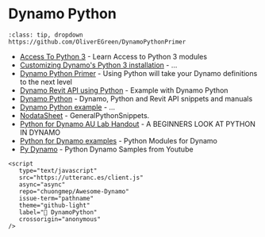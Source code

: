# Dynamo Python

```{admonition} Dynamo Python Primer
:class: tip, dropdown
https://github.com/OliverEGreen/DynamoPythonPrimer
```
- [Access To Python 3](https://github.com/DynamoDS/Dynamo/wiki/Access-to-Python-3-modules-(Workaround)) - Learn Access to Python 3 modules
- [Customizing Dynamo's Python 3 installation](https://github.com/DynamoDS/Dynamo/wiki/Customizing-Dynamo's-Python-3-installation) - ...
- [Dynamo Python Primer](https://dynamopythonprimer.gitbook.io/dynamo-python-primer/) - Using Python will take your Dynamo definitions to the next level
- [Dynamo Revit API using Python](https://giobel.github.io/Dynamo-Python/) - Example with Dynamo Python
- [Dynamo Python](https://github.com/architectBIM/BIMPlanet_RevitAPI/tree/Ru/Dynamo_Python) - Dynamo, Python and Revit API snippets and manuals
- [Dynamo Python example](https://github.com/Cyril-Pop/Dynamo-Python-Samples) - ...
- [NodataSheet](https://github.com/nodatasheet/Revit/tree/main/Dynamo/General_python_snippets) - GeneralPythonSnippets.
- [Python for Dynamo AU Lab Handout](https://github.com/Amoursol/dynamoPython/blob/master/images/DivingDeeper_ABeginnersLookAtPythonInDynamo_AU_London2018.pdf) - A BEGINNERS LOOK AT PYTHON IN DYNAMO
- [Python for Dynamo examples](https://github.com/Amoursol/dynamoPython) - Python Modules for Dynamo 
- [Py Dynamo](https://github.com/dannysbentley/pyDynamo) - Python Dynamo Samples from Youtube 



```{raw} html
<script
   type="text/javascript"
   src="https://utteranc.es/client.js"
   async="async"
   repo="chuongmep/Awesome-Dynamo"
   issue-term="pathname"
   theme="github-light"
   label="💬 DynamoPython"
   crossorigin="anonymous"
/>
```